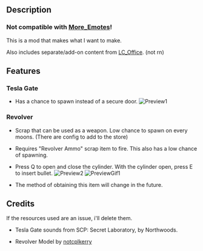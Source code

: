 ## Description

### Not compatible with [More_Emotes](https://thunderstore.io/c/lethal-company/p/Sligili/More_Emotes/)!

This is a mod that makes what I want to make.

Also includes separate/add-on content from [LC_Office](https://thunderstore.io/c/lethal-company/p/Piggy/LC_Office/). (not rn)

## Features

### Tesla Gate
- Has a chance to spawn instead of a secure door.
![Preview1](https://i.imgur.com/hvGazNs.png)

### Revolver
- Scrap that can be used as a weapon. Low chance to spawn on every moons. (There are config to add to the store)
- Requires "Revolver Ammo" scrap item to fire. This also has a low chance of spawning.
- Press Q to open and close the cylinder. With the cylinder open, press E to insert bullet.
![Preview2](https://i.imgur.com/wacPXok.png)
![PreviewGif1](https://i.imgur.com/9ohaonq.gif)

- The method of obtaining this item will change in the future.

## Credits

If the resources used are an issue, i'll delete them.

- Tesla Gate sounds from SCP: Secret Laboratory, by Northwoods.

- Revolver Model by [notcplkerry](https://sketchfab.com/3d-models/low-poly-python-revolver-80be25747ad244e198b889a40e55cec7)
